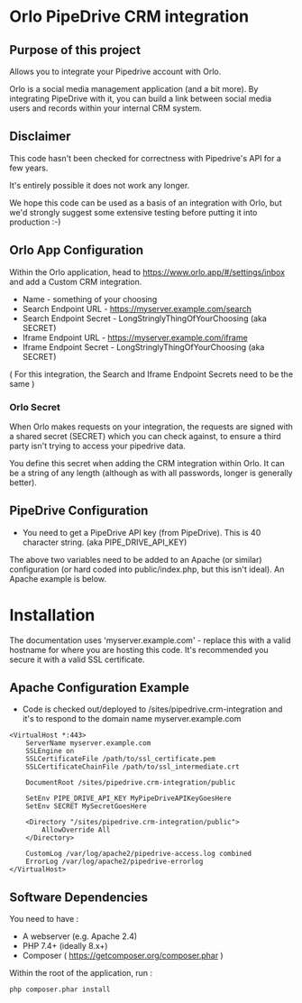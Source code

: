 # Orlo PipeDrive CRM integration

## Purpose of this project

Allows you to integrate your Pipedrive account with Orlo.

Orlo is a social media management application (and a bit more). By integrating PipeDrive with it, you can build a link
between
social media users and records within your internal CRM system.

## Disclaimer

This code hasn't been checked for correctness with Pipedrive's API for a few years.

It's entirely possible it does not work any longer.

We hope this code can be used as a basis of an integration with Orlo, but we'd strongly suggest some extensive testing
before putting it into production :-)

## Orlo App Configuration

Within the Orlo application, head to https://www.orlo.app/#/settings/inbox and add a Custom CRM
integration.

* Name - something of your choosing
* Search Endpoint URL - https://myserver.example.com/search
* Search Endpoint Secret - LongStringlyThingOfYourChoosing (aka SECRET)
* Iframe Endpoint URL - https://myserver.example.com/iframe
* Iframe Endpoint Secret - LongStringlyThingOfYourChoosing (aka SECRET)

( For this integration, the Search and Iframe Endpoint Secrets need to be the same )

### Orlo Secret

When Orlo makes requests on your integration, the requests are signed with a shared secret (SECRET) which you can
check against, to ensure a third party isn't trying to access your pipedrive data.

You define this secret when adding the CRM integration within Orlo. It can be a string of any length (although
as with all passwords, longer is generally better).

## PipeDrive Configuration

* You need to get a PipeDrive API key (from PipeDrive). This is 40 character string.  (aka PIPE\_DRIVE\_API\_KEY)

The above two variables need to be added to an Apache (or similar) configuration (or hard coded into public/index.php,
but this isn't ideal). An Apache example is below.

# Installation

The documentation uses 'myserver.example.com' - replace this with a valid hostname for where you are hosting this code.
It's recommended you secure it with a valid SSL certificate.

## Apache Configuration Example

* Code is checked out/deployed to /sites/pipedrive.crm-integration and it's to respond to the domain name
  myserver.example.com

```raw
<VirtualHost *:443>
    ServerName myserver.example.com
    SSLEngine on
    SSLCertificateFile /path/to/ssl_certificate.pem
    SSLCertificateChainFile /path/to/ssl_intermediate.crt

    DocumentRoot /sites/pipedrive.crm-integration/public

    SetEnv PIPE_DRIVE_API_KEY MyPipeDriveAPIKeyGoesHere
    SetEnv SECRET MySecretGoesHere
    
    <Directory "/sites/pipedrive.crm-integration/public">
        AllowOverride All
    </Directory>

    CustomLog /var/log/apache2/pipedrive-access.log combined
    ErrorLog /var/log/apache2/pipedrive-errorlog
</VirtualHost>
```

## Software Dependencies

You need to have :

* A webserver (e.g. Apache 2.4)
* PHP 7.4+ (ideally 8.x+)
* Composer ( https://getcomposer.org/composer.phar )

Within the root of the application, run :

```bash
php composer.phar install
```
